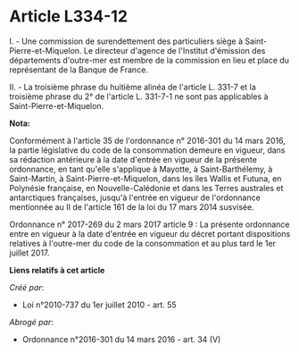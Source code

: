 # Article L334-12

I. - Une commission de surendettement des particuliers siège à Saint-Pierre-et-Miquelon. Le directeur d'agence de l'Institut
d'émission des départements d'outre-mer est membre de la commission en lieu et place du représentant de la Banque de France.

II. - La troisième phrase du huitième alinéa de l'article L. 331-7 et la troisième phrase du 2° de l'article L. 331-7-1 ne
sont pas applicables à Saint-Pierre-et-Miquelon.

**Nota:**

Conformément à l'article 35 de l'ordonnance n° 2016-301 du 14 mars 2016, la partie législative du code de la consommation
demeure en vigueur, dans sa rédaction antérieure à la date d'entrée en vigueur de la présente ordonnance, en tant qu'elle
s'applique à Mayotte, à Saint-Barthélemy, à Saint-Martin, à Saint-Pierre-et-Miquelon, dans les îles Wallis et Futuna, en
Polynésie française, en Nouvelle-Calédonie et dans les Terres australes et antarctiques françaises, jusqu'à l'entrée en
vigueur de l'ordonnance mentionnée au II de l'article 161 de la loi du 17 mars 2014 susvisée.

Ordonnance n° 2017-269 du 2 mars 2017 article 9 : La présente ordonnance entre en vigueur à la date d'entrée en vigueur du
décret portant dispositions relatives à l'outre-mer du code de la consommation et au plus tard le 1er juillet 2017.

**Liens relatifs à cet article**

_Créé par_:

  - Loi n°2010-737 du 1er juillet 2010 - art. 55

_Abrogé par_:

  - Ordonnance n°2016-301 du 14 mars 2016 - art. 34 (V)
